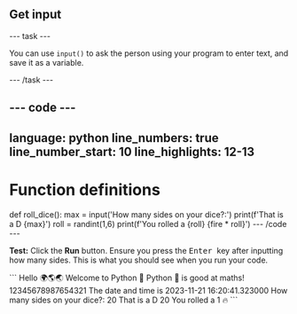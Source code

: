 <h2 class="c-project-heading--task">Get input</h2>

--- task ---

You can use `input()` to ask the person using your program to enter text, and save it as a variable.

--- /task ---

--- code ---
---
language: python
line_numbers: true
line_number_start: 10
line_highlights: 12-13
---
# Function definitions
def roll_dice():
    max = input('How many sides on your dice?:')
    print(f'That is a D {max}')
    roll = randint(1,6)
    print(f'You rolled a {roll} {fire * roll}')
--- /code ---

**Test:** Click the **Run** button.
Ensure you press the <kbd> Enter </kbd> key after inputting how many sides.
This is what you should see when you run your code.

<div class="c-project-output">
```
Hello 🌍🌎🌏
Welcome to Python 🐍
Python 🐍 is good at maths!
12345678987654321
The date and time is 2023-11-21 16:20:41.323000
How many sides on your dice?:
20 
That is a D 20
You rolled a 1 🔥
```
</div>
